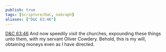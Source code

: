 ```yaml
---
publish: true
tags: [Scripture/DaC, noGraph]
aliases: ["D&C 63:46"]
---
```

[D&C 63:46](https://churchofjesuschrist.org/study/scriptures/dc-testament/dc/63?lang=eng&id=p46#p46) And now speedily visit the churches, expounding these things unto them, with my servant Oliver Cowdery. Behold, this is my will, obtaining moneys even as I have directed.
